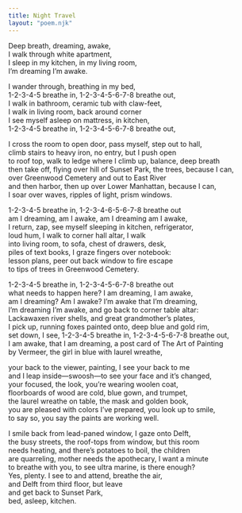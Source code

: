 ```yaml
---
title: Night Travel
layout: "poem.njk"
---
```


Deep breath, dreaming, awake,<!-- end -->   
I walk through white apartment,   
I sleep in my kitchen, in my living room,   
I’m dreaming I’m awake.

I wander through, breathing in my bed,   
1-2-3-4-5 breathe in, 1-2-3-4-5-6-7-8 breathe out,   
I walk in bathroom, ceramic tub with claw-feet,  
I walk in living room, back around corner  
I see myself asleep on mattress, in kitchen,   
1-2-3-4-5 breathe in, 1-2-3-4-5-6-7-8 breathe out,

I cross the room to open door, pass myself, step out to hall,   
climb stairs to heavy iron, no entry, but I push open   
to roof top, walk to ledge where I climb up, balance, deep breath  
then take off, flying over hill of Sunset Park, the trees, because I can,   
over Greenwood Cemetery and out to East River  
and then harbor, then up over Lower Manhattan, because I can,   
I soar over waves, ripples of light, prism windows.

1-2-3-4-5 breathe in, 1-2-3-4-6-5-6-7-8 breathe out  
am I dreaming, am I awake, am I dreaming am I awake,   
I return, zap, see myself sleeping in kitchen, refrigerator,  
loud hum, I walk to corner hall altar, I walk   
into living room, to sofa, chest of drawers, desk,   
piles of text books, I graze fingers over notebook:  
lesson plans, peer out back window to fire escape   
to tips of trees in Greenwood Cemetery.

1-2-3-4-5 breathe in, 1-2-3-4-5-6-7-8 breathe out  
what needs to happen here? I am dreaming, I am awake,   
am I dreaming? Am I awake? I’m awake that I’m dreaming,   
I’m dreaming I’m awake, and go back to corner table altar:  
Lackawaxen river shells, and great grandmother’s plates,   
I pick up, running foxes painted onto, deep blue and gold rim,   
set down, I see, 1-2-3-4-5 breathe in, 1-2-3-4-5-6-7-8 breathe out,   
I am awake, that I am dreaming, a post card of The Art of Painting  
by Vermeer, the girl in blue with laurel wreathe, 

your back to the viewer, painting, I see your back to me   
and I leap inside—swoosh—to see your face and it’s changed,   
your focused, the look, you’re wearing woolen coat,   
floorboards of wood are cold, blue gown, and trumpet,   
the laurel wreathe on table, the mask and golden book,   
you are pleased with colors I’ve prepared, you look up to smile,   
to say so, you say the paints are working well. 

I smile back from lead-paned window, I gaze onto Delft,   
the busy streets, the roof-tops from window, but this room   
needs heating, and there’s potatoes to boil, the children   
are quarreling, mother needs the apothecary, I want a minute   
to breathe with you, to see ultra marine, is there enough?   
Yes, plenty. I see to and attend, breathe the air,   
and Delft from third floor, but leave   
and get back to Sunset Park,  
bed, asleep, kitchen.